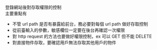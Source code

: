 登錄網站後對存取權限的控制  
主要重點有  
* 不管 url path 是否有暴露給前台，務必要對每個 url path 做好存取控制
* 從前臺輸入的參數，敏感欄位一定要在後台再確認一次權限
* 對 http request 的方法也要做好權限控制，ex 可以 GET 但不能 DELETE
* 對直接物件存取，要確認用戶無法存取其他用戶的物件

